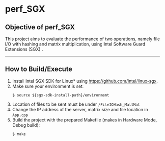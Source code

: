 
# perf_SGX

Objective of perf_SGX
------------------------
This project aims to evaluate the performance of two operations, namely file I/O with hashing and matrix multiplication, using Intel Software Guard Extensions (SGX) . 

------------------------------------
How to Build/Execute
------------------------------------

1. Install Intel SGX SDK for Linux* using https://github.com/intel/linux-sgx.
2. Make sure your environment is set:
    ```
    $ source ${sgx-sdk-install-path}/environment
    ```
3. Location of files to be sent must be under `/FileIOHash_MaltMat`
4. Change the IP address of the server, matrix size and file location in `App.cpp` 
5. Build the project with the prepared Makefile (makes in Hardware Mode, Debug build):
    ```
    $ make
    ```
